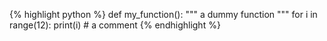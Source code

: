 {% highlight python %}
def my_function():
    """
    a dummy function
    """
    for i in range(12):
        print(i)  # a comment
{% endhighlight %}